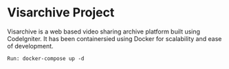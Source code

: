# Visarchive Project 

Visarchive is a web based video sharing archive platform built using CodeIgniter. It has been containersied using Docker for scalability and ease of development. 

```
Run: docker-compose up -d
```
